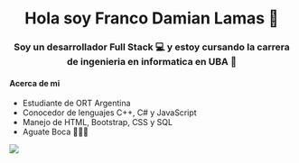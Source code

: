 <h1 align="center"> Hola soy Franco Damian Lamas 👋</h1>
<h3 align="center"> Soy un desarrollador Full Stack 💻 y estoy cursando la carrera de ingenieria en informatica en UBA 📖 </h3>
 
#### Acerca de mi

- Estudiante de ORT Argentina
- Conocedor de lenguajes C++, C# y JavaScript
- Manejo de HTML, Bootstrap, CSS y SQL
- Aguate Boca 💙💛💙

<img align="center" style="width=100px height=200px" src="https://c.tenor.com/qTy-esG9DzoAAAAC/cabj-boca.gif"></img>
<!--
**Francodlamas/Francodlamas** is a ✨ _special_ ✨ repository because its `README.md` (this file) appears on your GitHub profile.

Here are some ideas to get you started:

- 🔭 I’m currently working on ...
- 🌱 I’m currently learning ...
- 👯 I’m looking to collaborate on ...
- 🤔 I’m looking for help with ...
- 💬 Ask me about ...
- 📫 How to reach me: ...
- 😄 Pronouns: ...
- ⚡ Fun fact: ...
-->
